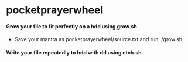# pocketprayerwheel

#### Grow your file to fit perfectly on a hdd using grow.sh
- Save your mantra as pocketprayerwheel/source.txt and run ./grow.sh

#### Write your file repeatedly to hdd with dd using etch.sh
